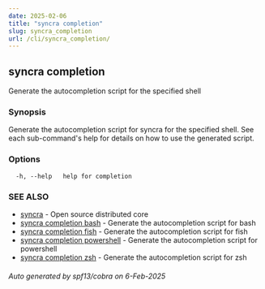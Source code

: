 ```yaml
---
date: 2025-02-06
title: "syncra completion"
slug: syncra_completion
url: /cli/syncra_completion/
---
```

## syncra completion

Generate the autocompletion script for the specified shell

### Synopsis

Generate the autocompletion script for syncra for the specified shell.
See each sub-command's help for details on how to use the generated script.


### Options

```
  -h, --help   help for completion
```

### SEE ALSO

* [syncra](/cli/syncra/)	 - Open source distributed core
* [syncra completion bash](/cli/syncra_completion_bash/)	 - Generate the autocompletion script for bash
* [syncra completion fish](/cli/syncra_completion_fish/)	 - Generate the autocompletion script for fish
* [syncra completion powershell](/cli/syncra_completion_powershell/)	 - Generate the autocompletion script for powershell
* [syncra completion zsh](/cli/syncra_completion_zsh/)	 - Generate the autocompletion script for zsh

###### Auto generated by spf13/cobra on 6-Feb-2025
